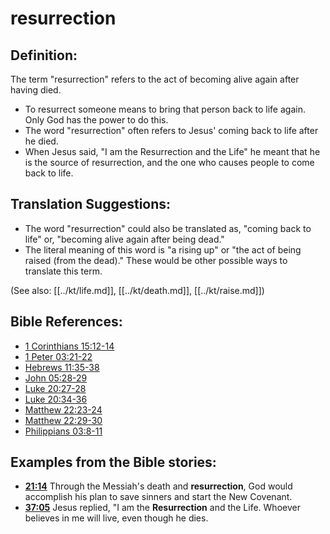 # resurrection #

## Definition: ##

The term "resurrection" refers to the act of becoming alive again after having died.

* To resurrect someone means to bring that person back to life again. Only God has the power to do this.
* The word "resurrection" often refers to Jesus' coming back to life after he died.
* When Jesus said, "I am the Resurrection and the Life" he meant that he is the source of resurrection, and the one who causes people to come back to life.

## Translation Suggestions: ##

* The word "resurrection" could also be translated as, "coming back to life" or, "becoming alive again after being dead."
* The literal meaning of this word is "a rising up" or "the act of being raised (from the dead)." These would be other possible ways to translate this term.

(See also: [[../kt/life.md]], [[../kt/death.md]], [[../kt/raise.md]])

## Bible References: ##

* [1 Corinthians 15:12-14](en/tn/1co/help/15/12)
* [1 Peter 03:21-22](en/tn/1pe/help/03/21)
* [Hebrews 11:35-38](en/tn/heb/help/11/35)
* [John 05:28-29](en/tn/jhn/help/05/28)
* [Luke 20:27-28](en/tn/luk/help/20/27)
* [Luke 20:34-36](en/tn/luk/help/20/34)
* [Matthew 22:23-24](en/tn/mat/help/22/23)
* [Matthew 22:29-30](en/tn/mat/help/22/29)
* [Philippians 03:8-11](en/tn/php/help/03/08)

## Examples from the Bible stories: ##

* __[21:14](en/tn/obs/help/21/14)__ Through the Messiah's death and __resurrection__, God would accomplish his plan to save sinners and start the New Covenant.
* __[37:05](en/tn/obs/help/37/05)__ Jesus replied, "I am the __Resurrection__  and the Life. Whoever believes in me will live, even though he dies.